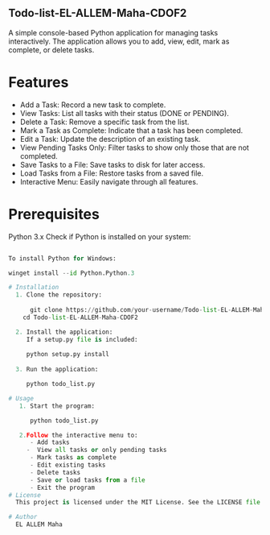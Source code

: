 ## Todo-list-EL-ALLEM-Maha-CDOF2
A simple console-based Python application for managing tasks interactively. The application allows you to add, view, edit, mark as complete, or delete tasks.

# Features
  - Add a Task: Record a new task to complete.
  - View Tasks: List all tasks with their status (DONE or PENDING).
  - Delete a Task: Remove a specific task from the list.
  - Mark a Task as Complete: Indicate that a task has been completed.
  - Edit a Task: Update the description of an existing task.
  - View Pending Tasks Only: Filter tasks to show only those that are not completed.
  - Save Tasks to a File: Save tasks to disk for later access.
  - Load Tasks from a File: Restore tasks from a saved file.
  - Interactive Menu: Easily navigate through all features.

# Prerequisites
Python 3.x
Check if Python is installed on your system:

```python --version 

To install Python for Windows:

winget install --id Python.Python.3

# Installation
  1. Clone the repository:
     
      git clone https://github.com/your-username/Todo-list-EL-ALLEM-Maha-CDOF2.git  
    cd Todo-list-EL-ALLEM-Maha-CDOF2

  2. Install the application:
     If a setup.py file is included:
     
     python setup.py install
    
  3. Run the application:

     python todo_list.py

# Usage
   1. Start the program:

      python todo_list.py

   2.Follow the interactive menu to:
      - Add tasks
     -  View all tasks or only pending tasks
      - Mark tasks as complete
      - Edit existing tasks
      - Delete tasks
      - Save or load tasks from a file
      - Exit the program
# License
  This project is licensed under the MIT License. See the LICENSE file for details.

# Author
  EL ALLEM Maha
       

     
  


